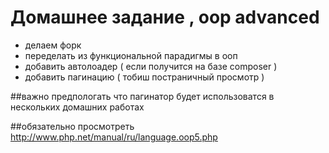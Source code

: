 # Домашнее задание , oop advanced

* делаем форк
* переделать из функциональной парадигмы в ооп
* добавить автолоадер ( если получится на базе composer )
* добавить пагинацию ( тобиш постраничный просмотр )

##важно
 предпологать что пагинатор будет использоватся в нескольких домашних работах

##обязательно просмотреть
http://www.php.net/manual/ru/language.oop5.php

